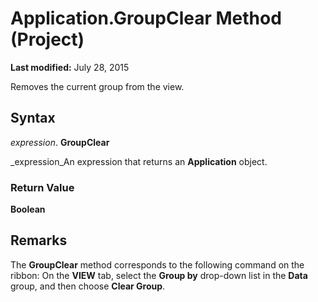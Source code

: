 
# Application.GroupClear Method (Project)

 **Last modified:** July 28, 2015

Removes the current group from the view.

## Syntax

 _expression_. **GroupClear**

 _expression_An expression that returns an  **Application** object.


### Return Value

 **Boolean**


## Remarks

The  **GroupClear** method corresponds to the following command on the ribbon: On the **VIEW** tab, select the **Group by** drop-down list in the **Data** group, and then choose **Clear Group**.

